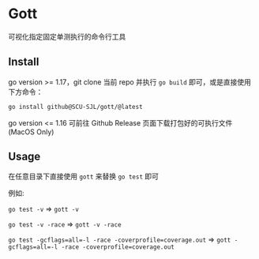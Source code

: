 # Gott

可视化指定固定单测执行的命令行工具

## Install

go version >= 1.17，git clone 当前 repo 并执行 `go build` 即可，或是直接使用下方命令：

```sh
go install github@SCU-SJL/gott/@latest
```

go version <= 1.16 可前往 Github Release 页面下载打包好的可执行文件(MacOS Only)



## Usage

在任意目录下直接使用 `gott` 来替换 `go test` 即可

例如:

`go test -v` => `gott -v`

`go test -v -race` => `gott -v -race`

`go test -gcflags=all=-l -race -coverprofile=coverage.out` => `gott -gcflags=all=-l -race -coverprofile=coverage.out`
